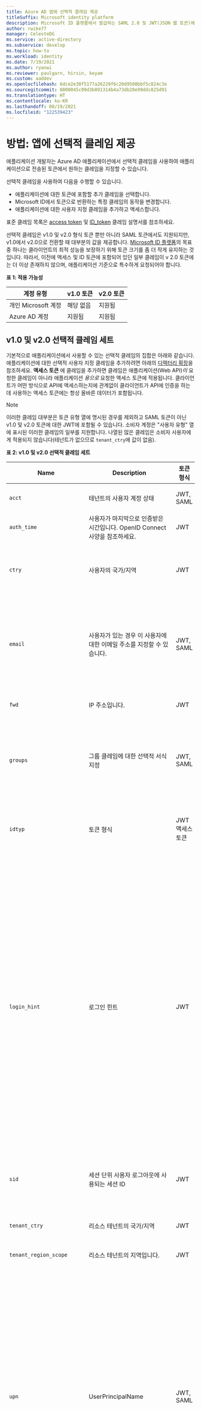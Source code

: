```yaml
---
title: Azure AD 앱에 선택적 클레임 제공
titleSuffix: Microsoft identity platform
description: Microsoft ID 플랫폼에서 발급하는 SAML 2.0 및 JWT(JSON 웹 토큰)에 사용자 지정 또는 추가 클레임을 추가하는 방법입니다.
author: rwike77
manager: CelesteDG
ms.service: active-directory
ms.subservice: develop
ms.topic: how-to
ms.workload: identity
ms.date: 7/19/2021
ms.author: ryanwi
ms.reviewer: paulgarn, hirsin, keyam
ms.custom: aaddev
ms.openlocfilehash: 6dce2e30f5177a26229f6c20d9500bbf5c824c3e
ms.sourcegitcommit: 8000045c09d3b091314b4a73db20e99ddc825d91
ms.translationtype: HT
ms.contentlocale: ko-KR
ms.lasthandoff: 08/19/2021
ms.locfileid: "122539423"
---
```

# <a name="how-to-provide-optional-claims-to-your-app"></a>방법: 앱에 선택적 클레임 제공

애플리케이션 개발자는 Azure AD 애플리케이션에서 선택적 클레임을 사용하여 애플리케이션으로 전송된 토큰에서 원하는 클레임을 지정할 수 있습니다.

선택적 클레임을 사용하여 다음을 수행할 수 있습니다.

- 애플리케이션에 대한 토큰에 포함할 추가 클레임을 선택합니다.
- Microsoft ID에서 토큰으로 반환하는 특정 클레임의 동작을 변경합니다.
- 애플리케이션에 대한 사용자 지정 클레임을 추가하고 액세스합니다.

표준 클레임 목록은 [access token](access-tokens.md) 및 [ID_token](id-tokens.md) 클레임 설명서를 참조하세요.

선택적 클레임은 v1.0 및 v2.0 형식 토큰 뿐만 아니라 SAML 토큰에서도 지원되지만, v1.0에서 v2.0으로 전환할 때 대부분의 값을 제공합니다. [Microsoft ID 플랫폼](./v2-overview.md)의 목표 중 하나는 클라이언트의 최적 성능을 보장하기 위해 토큰 크기를 좀 더 작게 유지하는 것입니다. 따라서, 이전에 액세스 및 ID 토큰에 포함되어 있던 일부 클레임이 v 2.0 토큰에는 더 이상 존재하지 않으며, 애플리케이션 기준으로 특수하게 요청되어야 합니다.

**표 1: 적용 가능성**

| 계정 유형               | v1.0 토큰 | v2.0 토큰 |
|----------------------------|-------------|-------------|
| 개인 Microsoft 계정 | 해당 없음         | 지원됨   |
| Azure AD 계정           | 지원됨   | 지원됨   |

## <a name="v10-and-v20-optional-claims-set"></a>v1.0 및 v2.0 선택적 클레임 세트

기본적으로 애플리케이션에서 사용할 수 있는 선택적 클레임의 집합은 아래와 같습니다. 애플리케이션에 대한 선택적 사용자 지정 클레임을 추가하려면 아래의 [디렉터리 확장](#configuring-directory-extension-optional-claims)을 참조하세요. **액세스 토큰** 에 클레임을 추가하면 클레임은 애플리케이션(Web API)*이* 요청한 클레임이 아니라 애플리케이션 *용으로* 요청한 액세스 토큰에 적용됩니다. 클라이언트가 어떤 방식으로 API에 액세스하는지에 관계없이 클라이언트가 API에 인증을 하는 데 사용하는 액세스 토큰에는 항상 올바른 데이터가 포함됩니다.

> [!NOTE]
>이러한 클레임 대부분은 토큰 유형 열에 명시된 경우를 제외하고 SAML 토큰이 아닌 v1.0 및 v2.0 토큰에 대한 JWT에 포함될 수 있습니다. 소비자 계정은 "사용자 유형" 열에 표시된 이러한 클레임의 일부를 지원합니다.  나열된 많은 클레임은 소비자 사용자에게 적용되지 않습니다(테넌트가 없으므로 `tenant_ctry`에 값이 없음).

**표 2: v1.0 및 v2.0 선택적 클레임 세트**

| Name                       |  Description   | 토큰 형식 | 사용자 유형 | 메모  |
|----------------------------|----------------|------------|-----------|--------|
| `acct`                | 테넌트의 사용자 계정 상태 | JWT, SAML | | 사용자가 테넌트의 구성원인 경우 값은 `0`입니다. 게스트인 경우 값은 `1`입니다. |
| `auth_time`                | 사용자가 마지막으로 인증받은 시간입니다. OpenID Connect 사양을 참조하세요.| JWT        |           |  |
| `ctry`                     | 사용자의 국가/지역 | JWT |  | `ctry` 선택적 클레임이 존재하고 필드의 값이 FR, JP, SZ 등과 같은 표준 2자 국가/지역 번호인 경우 Azure AD는 해당 선택적 클레임을 반환합니다. |
| `email`                    | 사용자가 있는 경우 이 사용자에 대한 이메일 주소를 지정할 수 있습니다.  | JWT, SAML | MSA, Azure AD | 이 값은 사용자가 테넌트의 게스트인 경우 기본적으로 포함됩니다.  관리되는 사용자(테넌트 내부 사용자)의 경우 이 선택적 클레임 또는 v2.0에서만 OpenID 범위를 통해 요청해야 합니다.  관리되는 사용자의 경우 이메일 주소는 [Office 관리 포털](https://portal.office.com/adminportal/home#/users)에서 설정해야 합니다.|
| `fwd`                      | IP 주소입니다.| JWT    |   | 요청 클라이언트의 원래 IPv4 주소를 추가합니다(VNET 내에 있는 경우). |
| `groups`| 그룹 클레임에 대한 선택적 서식 지정 |JWT, SAML| |함께 설정해야 하는 [애플리케이션 매니페스트](reference-app-manifest.md)의 GroupMembershipClaims 설정과 함께 사용됩니다. 자세한 내용은 아래 [그룹 클레임](#configuring-groups-optional-claims)을 참조하세요. 그룹 클레임에 대한 자세한 내용은 [그룹 클레임을 구성하는 방법](../hybrid/how-to-connect-fed-group-claims.md)을 참조하세요.
| `idtyp`                    | 토큰 형식   | JWT 액세스 토큰 | 특수: 앱 전용 액세스 토큰에만 |  토큰이 앱 전용 토큰인 경우 값은 `app`입니다. 이것은 API에서 토큰이 앱 토큰인지 또는 앱+사용자 토큰인지를 확인하는 가장 정확한 방법입니다.|
| `login_hint`               | 로그인 힌트   | JWT | MSA, Azure AD | 불투명하고 신뢰할 수 있는 로그인 힌트 클레임입니다.  이 클레임은 SSO를 가져오기 위해 모든 흐름에서 `login_hint` OAuth 매개 변수에 사용할 수 있는 가장 적합한 값입니다.  이는 애플리케이션 간에 전달되어 애플리케이션이 자동 SSO하는 데도 도움이 됩니다. 애플리케이션 A는 사용자를 로그인시키고, `login_hint` 클레임을 읽은 다음, 사용자가 애플리케이션 B로 이동하는 링크를 클릭할 때 쿼리 문자열이나 조각에서 클레임과 현재 테넌트 컨텍스트를 애플리케이션 B에 보낼 수 있습니다. 경합 상태와 안정성 문제를 방지하기 위해 `login_hint` 클레임은 사용자에 대한 현재 테넌트를 포함하지 ‘않으며’ 사용될 경우 기본적으로 사용자의 홈 테넌트로 설정됩니다.  사용자가 다른 테넌트에 있는 게스트 시나리오에서 작업하는 경우에도 로그인 요청에서 테넌트 식별자를 제공하고 파트너 앱에 동일하게 전달해야 합니다. 하지만 이 클레임은 클레임이 노출하는 SDK의 기존 `login_hint` 기능과 함께 사용해야 합니다. |
| `sid`                      | 세션 단위 사용자 로그아웃에 사용되는 세션 ID | JWT        |  개인 및 Azure AD 계정   |         |
| `tenant_ctry`              | 리소스 테넌트의 국가/지역 | JWT | | 관리자가 테넌트 수준에서 설정하는 것을 제외하고는 `ctry`와 동일합니다. 또한 표준 2자로 된 값이어야 합니다. |
| `tenant_region_scope`      | 리소스 테넌트의 지역입니다. | JWT        |           | |
| `upn`                      | UserPrincipalName | JWT, SAML  |           | username_hint 매개 변수와 함께 사용할 수 있는 사용자에 식별자입니다.  사용자에 대한 지속형 식별자가 아니므로 사용자 정보를 고유하게 식별하는 데 사용할 수 없습니다(예: 데이터베이스 키). 대신 사용자 개체 ID(`oid`)를 데이터베이스 키로 사용합니다. [대체 로그인 ID](../authentication/howto-authentication-use-email-signin.md)를 사용하여 로그인하는 사용자는 UPN(사용자 계정 이름)으로 표시되어서는 안 됩니다. 대신 `preferred_username` 또는 `unique_name`(v1 토큰의 경우)이나 `preferred_username`(v2 토큰의 경우) ID 토큰 클레임을 사용하여 로그인 상태를 사용자에게 표시합니다. 이 클레임은 자동으로 포함되지만, 추가 속성을 연결하여 게스트 사용자 사례에서 해당 동작을 수정하기 위해 선택적 클레임으로 지정할 수 있습니다. `login_hint` 사용의 경우 `login_hint` 클레임을 사용해야 합니다. UPN과 같이 사람이 읽을 수 있는 식별자는 불안정합니다.|
| `verified_primary_email`   | 사용자의 PrimaryAuthoritativeEmail에서 소싱됩니다.      | JWT        |           |         |
| `verified_secondary_email` | 사용자의 SecondaryAuthoritativeEmail에서 소싱됩니다.   | JWT        |           |        |
| `vnet`                     | VNET 지정자 정보입니다. | JWT        |           |      |
| `xms_pdl`             | 기본 설정 데이터 위치   | JWT | | 다중 지역 테넌트의 경우 기본 데이터 위치는 사용자가 거주하는 지리적 지역을 나타내는 세 문자로 된 코드입니다. 자세한 내용은 [기본 설정 데이터 위치에 대한 Azure AD Connect 설명서](../hybrid/how-to-connect-sync-feature-preferreddatalocation.md)를 참조합니다.<br/>예를 들어 아시아 태평양의 경우 `APC`입니다. |
| `xms_pl`                   | 사용자 기본 설정 언어  | JWT ||설정되는 경우 사용자의 기본 설정 언어입니다. 게스트 액세스 시나리오에서 해당 홈 테넌트의 원본 위치입니다. 형식이 지정된 LL-CC("en-us")입니다. |
| `xms_tpl`                  | 테넌트 기본 설정 언어| JWT | | 설정된 경우 리소스 테넌트의 기본 설정 언어입니다. 형식이 지정된 LL("en")입니다. |
| `ztdid`                    | 무인 배포 ID | JWT | | [Windows AutoPilot](/windows/deployment/windows-autopilot/windows-10-autopilot)에 사용된 디바이스 ID |

## <a name="v20-specific-optional-claims-set"></a>v2.0 특정 선택적 클레임 세트

이러한 클레임은 항상 v1.0 Azure AD 토큰에 포함되지만, 요청되지 않을 경우 v2.0 토큰에 포함되지 않습니다. 이러한 클레임은 JWT(ID 토큰 및 액세스 토큰)에 대해서만 적용 가능합니다.

**표 3: v2.0 전용 선택적 클레임**

| JWT 클레임     | Name                            | 설명                                | 메모 |
|---------------|---------------------------------|-------------|-------|
| `ipaddr`      | IP 주소                      | 클라이언트가 로그인한 IP 주소입니다.   |       |
| `onprem_sid`  | 온-프레미스 보안 식별자 |                                             |       |
| `pwd_exp`     | 암호 만료 시간        | 암호가 만료되는 날짜/시간입니다. |       |
| `pwd_url`     | 암호 변경 URL             | 사용자가 암호 변경을 위해 방문할 수 있는 URL입니다.   |   |
| `in_corp`     | 기업 네트워크 내부        | 클라이언트가 회사 네트워크에서 로그인하는 경우 알립니다. 그러지 않으면 클레임이 포함되지 않습니다.   |  MFA의 [신뢰할 수 있는 IP](../authentication/howto-mfa-mfasettings.md#trusted-ips)를 기반으로 합니다.    |
| `family_name` | 성                       | 사용자 개체에 정의된 사용자의 성을 제공합니다. <br>"family_name":"Miller" | MSA 및 Azure AD에서 지원됩니다. `profile` 범위가 필요합니다.   |
| `given_name`  | 이름                      | 사용자 개체에 설정된 대로 사용자의 이름 또는 "성"을 제공합니다.<br>"given_name": "Frank"                   | MSA 및 Azure AD에서 지원됩니다.  `profile` 범위가 필요합니다. |
| `upn`         | 사용자 계정 이름 | username_hint 매개 변수와 함께 사용할 수 있는 사용자에 식별자입니다.  사용자에 대한 지속형 식별자가 아니므로 사용자 정보를 고유하게 식별하는 데 사용할 수 없습니다(예: 데이터베이스 키). 대신 사용자 개체 ID(`oid`)를 데이터베이스 키로 사용합니다. [대체 로그인 ID](../authentication/howto-authentication-use-email-signin.md)를 사용하여 로그인하는 사용자는 UPN(사용자 계정 이름)으로 표시되어서는 안 됩니다. 대신 사용자에게 로그인 상태를 표시하는 데 `preferred_username` 클레임을 사용합니다. | 클레임의 구성에 대해서는 아래 [추가 속성](#additional-properties-of-optional-claims)을 참조하세요. `profile` 범위가 필요합니다.|

## <a name="v10-specific-optional-claims-set"></a>v1.0 관련 선택적 클레임 세트

v2 토큰 형식의 향상된 기능 중 일부는 보안 및 안정성 향상을 위해 v1 토큰 형식을 사용하는 앱에서 사용할 수 있습니다. 그러나 이는 v2 엔드포인트에서 요청된 ID 토큰과 v2 토큰 형식을 사용하는 API에 대한 액세스 토큰에는 적용되지 않습니다. SAML 토큰이 아닌 JWT에만 적용됩니다. 

**표 4: v1.0 전용 선택적 클레임**


| JWT 클레임     | Name                            | 설명 | 참고 |
|---------------|---------------------------------|-------------|-------|
|`aud`          | 사용자 | JWT에는 항상 있지만, v1 액세스 토큰에서는 후행 슬래시를 사용하거나 사용하지 않는 appID URI와 리소스의 클라이언트 ID를 사용하는 등 다양한 방법으로 내보낼 수 있습니다. 토큰 유효성 검사를 수행하는 경우 이 임의 선택을 코딩하기 어려울 수 있습니다.  [이 클레임에 대한 추가 속성](#additional-properties-of-optional-claims)을 사용하여 항상 v1 액세스 토큰에서 리소스의 클라이언트 ID로 설정되도록 합니다. | v1 JWT 액세스 토큰만|
|`preferred_username` | 기본 설정된 사용자 이름        | v1 토큰 내에서 기본 설정된 사용자 이름 클레임을 제공합니다. 이렇게 하면 앱이 사용자 이름 힌트를 제공하고 토큰 형식에 관계없이 사람이 읽을 수 있는 표시 이름을 나타낼 수 있습니다.  예를 들어 `upn` 또는 `unique_name`을 사용하는 대신 이 선택적인 클레임을 사용하는 것이 좋습니다. | v1 ID 토큰 및 액세스 토큰 |

### <a name="additional-properties-of-optional-claims"></a>선택적 클레임의 추가 속성

일부 선택적 클레임은 클레임이 반환되는 방식을 변경하도록 구성할 수 있습니다. 대개 이러한 추가 속성을 사용하여 다른 데이터 기대가 포함된 온-프레미스 애플리케이션을 마이그레이션할 수 있습니다. 예를 들어 UPN에서 `include_externally_authenticated_upn_without_hash`를 통해 해시 표시(`#`)를 처리할 수 없는 클라이언트에 사용할 수 있습니다.

**표 4: 선택적 클레임 구성을 위한 값**

| 속성 이름  | 추가 속성 이름 | Description |
|----------------|--------------------------|-------------|
| `upn`          |                          | SAML 및 JWT 응답과 v1.0 및 v2.0 토큰 모두에 사용할 수 있습니다. |
|                | `include_externally_authenticated_upn`  | 리소스 테넌트에 저장된 게스트 UPN을 포함합니다. 예를 들어 `foo_hometenant.com#EXT#@resourcetenant.com` |
|                | `include_externally_authenticated_upn_without_hash` | 해시 표시(`#`)가 밑줄(`_`)로 바뀐다는 점 외에는 위와 같습니다(예: `foo_hometenant.com_EXT_@resourcetenant.com`).|
| `aud`          |                          | v1 액세스 토큰에서 이는 `aud` 클레임의 형식을 변경하는 데 사용됩니다.  `aud` 클레임이 항상 클라이언트 ID인 v2 토큰 또는 버전의 ID 토큰에는 영향을 주지 않습니다. 이 구성을 사용하여 API가 대상 유효성 검사를 보다 쉽게 수행할 수 있도록 합니다. 액세스 토큰에 영향을 주는 모든 선택적 클레임처럼 요청된 리소스는 액세스 토큰을 소유하므로 이 선택적 클레임을 설정해야 합니다.|
|                | `use_guid`               | 런타임에 종속되는 것이 아니라 항상 GUID 형식으로 리소스(API)의 클라이언트 ID를 `aud` 클레임으로 내보냅니다. 예를 들어 리소스에서 이 플래그를 설정하고 클라이언트 ID가 `bb0a297b-6a42-4a55-ac40-09a501456577`인 경우 해당 리소스에 대한 액세스 토큰을 요청하는 모든 앱은 `aud` : `bb0a297b-6a42-4a55-ac40-09a501456577`과 함께 액세스 토큰을 받습니다. </br></br> 이 클레임 세트를 사용하지 않으면 API는 `aud` 클레임이 `api://MyApi.com`, `api://MyApi.com/`, `api://myapi.com/AdditionalRegisteredField`인 토큰 또는 해당 API의 앱 ID URI로 설정된 다른 값과 리소스의 클라이언트 ID를 가져올 수 있습니다. |

#### <a name="additional-properties-example"></a>추가 속성 예제

```json
"optionalClaims": {
    "idToken": [
        {
            "name": "upn",
            "essential": false,
            "additionalProperties": [
                "include_externally_authenticated_upn"
            ]
        }
    ]
}
```

이 OptionalClaims 개체를 통해 ID 토큰이 클라이언트에 반환되어 추가 홈 테넌트 및 리소스 테넌트 정보와 함께 `upn` 클레임을 포함하게 됩니다. 사용자가 인증에 대해 다른 IDP를 사용하는 테넌트의 게스트인 경우 토큰에서 `upn` 클레임만 변경됩니다.

## <a name="configuring-optional-claims"></a>선택적 클레임 구성

> [!IMPORTANT]
> 액세스 토큰은 **항상** 클라이언트가 아닌 리소스의 매니페스트를 사용하여 생성됩니다.  따라서 요청 `...scope=https://graph.microsoft.com/user.read...`에서 리소스는 Microsoft Graph API입니다.  따라서 액세스 토큰은 클라이언트의 매니페스트가 아닌 Microsoft Graph API 매니페스트를 사용하여 생성됩니다.  애플리케이션에 대한 매니페스트를 변경해도 Microsoft Graph API에 대한 토큰이 다르게 보이지 않습니다.  `accessToken` 변경 내용이 적용되는지 확인하기 위해 다른 앱이 아닌 애플리케이션에 대한 토큰을 요청합니다.

UI 또는 애플리케이션 매니페스트를 통해 애플리케이션에 대한 선택적 클레임을 구성할 수 있습니다.

1. <a href="https://portal.azure.com/" target="_blank">Azure 포털</a>로 이동합니다. 
1. **Azure Active Directory** 를 검색하고 선택합니다.
1. **관리** 아래에서 **앱 등록** 을 선택합니다.
1. 목록에서 선택적 클레임을 구성하려는 애플리케이션을 선택합니다.

**UI를 통해 선택적 클레임 구성:**

[![UI에서 선택적 클레임 구성](./media/active-directory-optional-claims/token-configuration.png)](./media/active-directory-optional-claims/token-configuration.png)

1. **관리** 에서 **토큰 구성** 을 선택합니다.
   - 애플리케이션 매니페스트를 수정하여 구성할 수 있는 Azure AD B2C 테넌트에 등록된 앱에는 UI 옵션 **토큰 구성** 블레이드를 사용할 수 없습니다. 자세한 내용은 [Azure Active Directory B2C에서 클레임 추가 및 사용자 지정 정책을 사용하여 사용자 입력 사용자 지정](../../active-directory-b2c/configure-user-input.md)을 참조하세요.  

1. **선택적 클레임 추가** 를 선택합니다.
1. 구성하려는 토큰 유형을 선택합니다.
1. 추가할 선택적 클레임을 선택합니다.
1. **추가** 를 선택합니다.


**애플리케이션 매니페스트를 통해 선택적 클레임 구성:**

[![앱 매니페스트를 사용하여 선택적 클레임을 구성하는 방법을 보여 줍니다](./media/active-directory-optional-claims/app-manifest.png)](./media/active-directory-optional-claims/app-manifest.png).

1. **관리** 에서 **매니페스트** 를 선택합니다. 웹 기반 매니페스트 편집기가 열리면 매니페스트를 편집할 수 있습니다. 필요에 따라 **다운로드** 를 선택하고 로컬로 매니페스트를 편집하고 **업로드** 를 사용하여 애플리케이션에 다시 적용할 수 있습니다. 애플리케이션 매니페스트에 대한 자세한 내용은 [Azure AD 애플리케이션 매니페스트 이해 문서](reference-app-manifest.md)를 참조하세요.

    다음 애플리케이션 매니페스트 항목은 ID, 액세스 및 SAML 토큰에 auth_time, ipaddr 및 upn 선택적 클레임을 추가합니다.

    ```json
    "optionalClaims": {
        "idToken": [
            {
                "name": "auth_time",
                "essential": false
            }
        ],
        "accessToken": [
            {
                "name": "ipaddr",
                "essential": false
            }
        ],
        "saml2Token": [
            {
                "name": "upn",
                "essential": false
            },
            {
                "name": "extension_ab603c56068041afb2f6832e2a17e237_skypeId",
                "source": "user",
                "essential": false
            }
        ]
    }
    ```

2. 작업을 마쳤으면 **저장** 을 선택합니다. 이제 지정된 선택적 클레임이 애플리케이션의 토큰에 포함됩니다.


### <a name="optionalclaims-type"></a>OptionalClaims 형식

애플리케이션에서 요청한 선택적 클레임을 선언합니다. 애플리케이션에서 선택적 클레임이 보안 토큰 서비스로부터 수신할 수 있는 3가지 토큰 유형(ID 토큰, 액세스 토큰, SAML 2 토큰)으로 반환되도록 구성할 수 있습니다. 애플리케이션은 다른 선택적 클레임 집합이 각 토큰 유형으로 반환되도록 구성할 수 있습니다. Application 엔터티의 OptionalClaims 속성은 OptionalClaims 개체입니다.

**표 5: OptionalClaims 형식 속성**

| 속성          | 유형                       | Description                                           |
|---------------|----------------------------|-------------------------------------------------------|
| `idToken`     | 컬렉션(OptionalClaim) | ID JWT 토큰에서 반환된 선택적 클레임입니다.     |
| `accessToken` | 컬렉션(OptionalClaim) | JWT 액세스 토큰에서 반환된 선택적 클레임입니다. |
| `saml2Token`  | 컬렉션(OptionalClaim) | SAML 토큰에서 반환된 선택적 클레임입니다.       |

### <a name="optionalclaim-type"></a>OptionalClaim 형식

애플리케이션 또는 서비스 사용자와 연결된 선택적 클레임을 포함합니다. [OptionalClaims](/graph/api/resources/optionalclaims) 형식의 idToken, accessToken 및 saml2Token 속성은 OptionalClaim의 컬렉션입니다.
특정 클레임에서 지원될 경우, AdditionalProperties 필드를 사용하여 OptionalClaim의 동작을 수정할 수도 있습니다.

**표 6: OptionalClaim 형식 속성**

| Name                   | 유형                    | Description                                                                                                                                                                                                                                                                                                   |
|------------------------|-------------------------|---------------------------------------------------------------------------------------------------------------------------------------------------------------------------------------------------------------------------------------------------------------------------------------------------------------|
| `name`                 | Edm.String              | 선택적 클레임의 이름입니다.                                                                                                                                                                                                                                                                               |
| `source`               | Edm.String              | 클레임의 원본(디렉터리 개체)입니다. 확장 속성에서 가져온 미리 정의된 클레임 및 사용자 정의 클레임이 있습니다. 원본 값이 null이면 클레임은 미리 정의된 선택적 클레임입니다. 원본 값이 user이면 name 속성의 값은 user 개체의 확장 속성입니다. |
| `essential`            | Edm.Boolean             | 이 값이 True이면 클라이언트가 지정한 클레임은 최종 사용자가 요청된 특정 태스크에 대한 원활한 권한 부여 환경을 보장하는 데 필요합니다. 기본값은 False입니다.                                                                                                                 |
| `additionalProperties` | 컬렉션(Edm.String) | 클레임의 추가 속성입니다. 속성이 이 컬렉션에 있으면 name 속성에 지정된 선택적 클레임의 동작을 수정합니다.                                                                                                                                                   |

## <a name="configuring-directory-extension-optional-claims"></a>디렉터리 확장 선택적 클레임 구성

표준 선택적 클레임 세트 외에도 확장을 포함하도록 토큰을 구성할 수 있습니다. 자세한 내용은 [Microsoft Graph extensionProperty 설명서](/graph/api/resources/extensionproperty)를 참조하세요.

스키마 및 오픈 확장은 선택적 클레임에서 지원되지 않으며, AAD-Graph 스타일 디렉터리 확장만 지원됩니다. 이 기능은 앱이 사용할 수 있는 추가 사용자 정보(예: 추가 식별자 또는 사용자가 설정한 중요 구성 옵션)를 추가하는 데 유용합니다. 예제를 보려면 페이지의 맨 아래를 참조하세요.

디렉터리 스키마 확장은 Azure AD 전용 기능입니다. 프로그램 매니페스트가 사용자 지정 확장을 요청하고, MSA 사용자가 앱에 로그인하는 경우 이러한 확장이 반환되지 않습니다.

### <a name="directory-extension-formatting"></a>디렉터리 확장 서식 지정

애플리케이션 매니페스트를 사용하여 디렉터리 확장 선택적 클레임을 구성하는 경우 확장의 전체 이름(`extension_<appid>_<attributename>` 형식)을 사용합니다. `<appid>`는 클레임을 요청하는 애플리케이션의 ID와 일치해야 합니다.

JWT 내에서 이러한 클레임은 `extn.<attributename>` 이름 형식을 사용하여 내보내집니다.

SAML 토큰 내에서 이러한 클레임은 `http://schemas.microsoft.com/identity/claims/extn.<attributename>` URI 형식을 사용하여 내보내집니다.

## <a name="configuring-groups-optional-claims"></a>그룹 선택적 클레임 구성

이 섹션에서는 그룹 클레임에서 사용되는 그룹 특성을 기본 그룹 objectID에서 온-프레미스 Windows Active Directory로 동기화되는 특성으로 변경하기 위한 선택적 클레임의 구성 옵션에 대해 설명합니다. UI 또는 애플리케이션 매니페스트를 통해 애플리케이션에 대한 그룹 선택적 클레임을 구성할 수 있습니다.

> [!IMPORTANT]
> 온-프레미스 특성의 그룹 클레임에 대한 중요 주의 사항을 비롯한 자세한 내용은 [Azure AD를 사용하여 애플리케이션에 대한 그룹 클레임 구성](../hybrid/how-to-connect-fed-group-claims.md)을 참조하세요.

**UI를 통해 그룹 선택적 클레임 구성:**

1. <a href="https://portal.azure.com/" target="_blank">Azure Portal</a>에 로그인합니다.
1. 인증한 후에 페이지의 오른쪽 위 모서리에서 Azure AD 테넌트를 선택합니다.
1. **Azure Active Directory** 를 검색하고 선택합니다.
1. **관리** 아래에서 **앱 등록** 을 선택합니다.
1. 목록에서 선택적 클레임을 구성하려는 애플리케이션을 선택합니다.
1. **관리** 에서 **토큰 구성** 을 선택합니다.
1. **그룹 클레임 추가** 를 선택합니다.
1. 반환할 그룹 유형(**보안 그룹** 또는 **디렉터리 역할**, **모든 그룹** 및/또는 **애플리케이션에 할당된 그룹**)을 선택합니다. **애플리케이션에 할당된 그룹** 옵션에는 애플리케이션에 할당된 그룹만 포함됩니다. **모든 그룹** 옵션은 **SecurityGroup**, **DirectoryRole** 및 **DistributionList** 를 포함하지만 **애플리케이션에 할당된 그룹** 은 포함하지 않습니다. 
1. 선택 사항: 특정 토큰 유형 속성을 선택하여 온-프레미스 그룹 특성을 포함하도록 그룹 클레임 값을 수정하거나 클레임 유형을 역할로 변경합니다.
1. **저장** 을 선택합니다.

**애플리케이션 매니페스트를 통해 그룹 선택적 클레임 구성:**

1. <a href="https://portal.azure.com/" target="_blank">Azure Portal</a>에 로그인합니다.
1. 인증한 후에 페이지의 오른쪽 위 모서리에서 Azure AD 테넌트를 선택합니다.
1. **Azure Active Directory** 를 검색하고 선택합니다.
1. 목록에서 선택적 클레임을 구성하려는 애플리케이션을 선택합니다.
1. **관리** 에서 **매니페스트** 를 선택합니다.
1. 매니페스트 편집기를 사용하여 다음 항목을 추가합니다.

   유효한 값은

   - "All"(includes SecurityGroup, DirectoryRole 및 DistributionList 포함)
   - "SecurityGroup"
   - "DirectoryRole"
   - "ApplicationGroup"(이 옵션은 애플리케이션에 할당된 그룹만 포함)

   예를 들면 다음과 같습니다.

    ```json
    "groupMembershipClaims": "SecurityGroup"
    ```

   기본적으로 그룹 ObjectID는 그룹 클레임 값으로 내보내집니다.  온-프레미스 그룹 특성을 포함하도록 클레임 값을 수정하거나 클레임 유형을 역할로 변경하려면 다음과 같이 OptionalClaims 구성을 사용합니다.

1. 그룹 이름 구성 선택적 클레임을 설정합니다.

   토큰의 그룹이 선택적 클레임 섹션에 온-프레미스 AD 그룹 특성을 포함하도록 지정하려는 경우에는 선택적 클레임을 적용해야 하는 토큰 유형, 요청된 선택적 클레임의 이름, 필요한 추가 속성을 지정합니다.  여러 토큰 유형이 나열될 수 있습니다.

   - OIDC ID 토큰에 대한 idToken
   - OAuth 액세스 토큰에 대한 accessToken
   - SAML 토큰에 대한 Saml2Token

   Saml2Token 형식은 SAML 1.1 및 SAML 2.0 형식 토큰에 모두 적용됩니다.

   관련된 각 토큰 유형에 대해 매니페스트에 OptionalClaims 섹션을 사용하도록 그룹 클레임을 수정합니다. OptionalClaims 스키마는 다음과 같습니다.

    ```json
    {
        "name": "groups",
        "source": null,
        "essential": false,
        "additionalProperties": []
    }
    ```

   | 선택적 클레임 스키마 | 값 |
   |----------|-------------|
   | **name:** | "groups"여야 합니다. |
   | **source:** | 사용되지 않습니다. 생략하거나 Null을 지정합니다. |
   | **essential:** | 사용되지 않습니다. 생략하거나 false를 지정합니다. |
   | **additionalProperties:** | 추가 속성 목록입니다.  유효한 옵션은 "sam_account_name", "dns_domain_and_sam_account_name", "netbios_domain_and_sam_account_name", "emit_as_roles"입니다. |

   AdditionalProperties에서는 "sam_account_name", "dns_domain_and_sam_account_name", "netbios_domain_and_sam_account_name" 중 하나만 필요합니다.  두 가지 이상의 속성이 있으면 첫 번째 속성이 사용되고 나머지는 무시됩니다.

   일부 애플리케이션에는 역할 클레임에 사용자에 대한 그룹 정보가 필요합니다.  클레임 유형을 그룹 클레임에서 역할 클레임으로 변경하려면 추가 속성에 "emit_as_roles"를 추가합니다.  그룹 값은 역할 클레임에 내보내집니다.

   "emit_as_roles"를 사용하는 경우 사용자가 할당되어 있는 모든 구성된 애플리케이션 역할이 역할 클레임에 표시되지 않습니다.

**예:**

1) 그룹을 dnsDomainName\sAMAccountName 형식을 사용하여 OAuth 액세스 토큰의 그룹 이름으로 내보냅니다.

    **UI 구성:**

    [![선택적 클레임 구성](./media/active-directory-optional-claims/groups-example-1.png)](./media/active-directory-optional-claims/groups-example-1.png)

    **애플리케이션 매니페스트 항목:**

    ```json
    "optionalClaims": {
        "accessToken": [
            {
                "name": "groups",
                "additionalProperties": [
                    "dns_domain_and_sam_account_name"
                ]
            }
        ]
    }
    ```

2) netbiosDomain\sAMAccountName 형식으로 반환될 그룹 이름을 SAML 및 OIDC ID 토큰의 역할 클레임으로 내보냅니다.

    **UI 구성:**

    [![매니페스트의 선택적 클레임](./media/active-directory-optional-claims/groups-example-2.png)](./media/active-directory-optional-claims/groups-example-2.png)

    **애플리케이션 매니페스트 항목:**

    ```json
    "optionalClaims": {
        "saml2Token": [
            {
                "name": "groups",
                "additionalProperties": [
                    "netbios_name_and_sam_account_name",
                    "emit_as_roles"
                ]
            }
        ],
        "idToken": [
            {
                "name": "groups",
                "additionalProperties": [
                    "netbios_name_and_sam_account_name",
                    "emit_as_roles"
                ]
            }
        ]
    }
    ```

## <a name="optional-claims-example"></a>선택적 클레임 예제

이 섹션에서는 시나리오를 진행하면서 애플리케이션에 대한 선택적 클레임 기능을 사용하는 방법을 확인할 수 있습니다.
애플리케이션 ID 구성에서 속성을 업데이트하여 선택적 클레임을 사용하도록 설정하고 구성하는 데 여러 옵션을 사용할 수 있습니다.

- **토큰 구성** UI를 사용할 수 있습니다(아래 예제 참조).
- **매니페스트** 를 사용할 수 있습니다(아래 예제 참조). 먼저 매니페스트를 소개하는 [Azure AD 애플리케이션 매니페스트 이해 문서](./reference-app-manifest.md)를 읽으세요.
- 또한 [Microsoft Graph API](/graph/use-the-api)를 사용하는 애플리케이션을 작성하여 애플리케이션을 업데이트할 수 있습니다. Microsoft Graph API 참조 가이드의 [OptionalClaims](/graph/api/resources/optionalclaims) 형식은 선택적 클레임을 구성하는 데 유용할 수 있습니다.

**예:**

아래 예제에서는 **토큰 구성** UI 및 **매니페스트** 를 사용하여 애플리케이션용 액세스, ID 및 SAML 토큰에 선택적 클레임을 추가합니다. 애플리케이션에서 수신할 수 있는 각 토큰 유형에 서로 다른 선택적 클레임이 추가되었습니다.

- 이제 ID 토큰에는 페더레이션 사용자의 UPN이 전체 형식으로 포함됩니다(`<upn>_<homedomain>#EXT#@<resourcedomain>`).
- 다른 클라이언트가 이 애플리케이션용으로 요청하는 액세스 토큰에는 이제 auth_time 클레임이 포함됩니다.
- SAML 토큰은 skypeId 디렉터리 스키마 확장을 포함합니다(이 예제에서 이 앱의 앱 ID는 ab603c56068041afb2f6832e2a17e237임). SAML 토큰은 Skype ID를 `extension_skypeId`로 노출합니다.

**UI 구성:**

1. <a href="https://portal.azure.com/" target="_blank">Azure Portal</a>에 로그인합니다.
1. 인증한 후에 페이지의 오른쪽 위 모서리에서 Azure AD 테넌트를 선택합니다.

1. **Azure Active Directory** 를 검색하고 선택합니다.

1. **관리** 아래에서 **앱 등록** 을 선택합니다.

1. 목록에서 선택적 클레임을 구성하려는 애플리케이션을 찾아서 선택합니다.

1. **관리** 에서 **토큰 구성** 을 선택합니다.

1. **선택적 클레임 추가** 를 선택하고 **ID** 토큰 유형을 선택한 다음, 클레임 목록에서 **upn** 을 선택하고 **추가** 를 선택합니다.

1. **선택적 클레임 추가** 를 선택하고 **액세스** 토큰 유형을 선택한 다음, 클레임 목록에서 **auth_time** 을 선택하고 **추가** 를 선택합니다.

1. 토큰 구성 개요 화면에서 **upn** 옆에 있는 연필 아이콘을 선택하고, **외부적으로 인증됨** 토글을 선택한 후 **저장** 을 선택합니다.

1. **선택적 클레임 추가** 를 선택하고, **SAML** 토큰 유형을 선택한 후 클레임 목록에서 **extn.skypeID** 를 선택하고(skypeID라는 Azure AD 사용자 개체를 만든 경우에만 해당) **추가** 를 선택합니다.

    [![SAML 토큰에 대한 선택적 클레임](./media/active-directory-optional-claims/token-config-example.png)](./media/active-directory-optional-claims/token-config-example.png)

**매니페스트 구성:**

1. <a href="https://portal.azure.com/" target="_blank">Azure Portal</a>에 로그인합니다.
1. 인증한 후에 페이지의 오른쪽 위 모서리에서 Azure AD 테넌트를 선택합니다.
1. **Azure Active Directory** 를 검색하고 선택합니다.
1. 목록에서 선택적 클레임을 구성하려는 애플리케이션을 찾아서 선택합니다.
1. **관리** 에서 **매니페스트** 를 선택하여 인라인 매니페스트 편집기를 엽니다.
1. 이 편집기를 사용하여 매니페스트를 직접 편집할 수 있습니다. 매니페스트는 [애플리케이션 엔터티](./reference-app-manifest.md)의 스키마를 따르며, 저장된 매니페스트의 서식을 자동으로 지정합니다. 새 요소가 `OptionalClaims` 속성에 추가됩니다.

    ```json
    "optionalClaims": {
        "idToken": [
            {
                "name": "upn",
                "essential": false,
                "additionalProperties": [
                    "include_externally_authenticated_upn"
                ]
            }
        ],
        "accessToken": [
            {
                "name": "auth_time",
                "essential": false
            }
        ],
        "saml2Token": [
            {
                "name": "extension_ab603c56068041afb2f6832e2a17e237_skypeId",
                "source": "user",
                "essential": true
            }
        ]
    }
    ```

1. 매니페스트 업데이트가 끝나면 **저장** 을 선택하여 매니페스트를 저장합니다.

## <a name="next-steps"></a>다음 단계

Azure AD에서 제공하는 표준 클레임에 대해 자세히 알아봅니다.

- [ID 토큰](id-tokens.md)
- [액세스 토큰](access-tokens.md)

